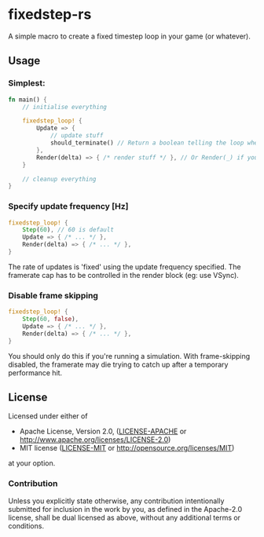 fixedstep-rs
============
A simple macro to create a fixed timestep loop in your game (or whatever).

## Usage

### Simplest:
```rust
fn main() {
    // initialise everything

    fixedstep_loop! {
        Update => {
            // update stuff
            should_terminate() // Return a boolean telling the loop whether to terminate or not.
        },
        Render(delta) => { /* render stuff */ }, // Or Render(_) if you don't need the delta
    }

    // cleanup everything
}
```

### Specify update frequency [Hz]
```rust
fixedstep_loop! {
    Step(60), // 60 is default
    Update => { /* ... */ },
    Render(delta) => { /* ... */ },
}
```
The rate of updates is 'fixed' using the update frequency specified.
The framerate cap has to be controlled in the render block (eg: use VSync).

### Disable frame skipping
```rust
fixedstep_loop! {
    Step(60, false),
    Update => { /* ... */ },
    Render(delta) => { /* ... */ },
}
```
You should only do this if you're running a simulation. With frame-skipping disabled, the framerate may die trying to catch up after a temporary performance hit.

## License

Licensed under either of

 * Apache License, Version 2.0, ([LICENSE-APACHE](LICENSE-APACHE) or http://www.apache.org/licenses/LICENSE-2.0)
 * MIT license ([LICENSE-MIT](LICENSE-MIT) or http://opensource.org/licenses/MIT)

at your option.

### Contribution

Unless you explicitly state otherwise, any contribution intentionally
submitted for inclusion in the work by you, as defined in the Apache-2.0
license, shall be dual licensed as above, without any additional terms or
conditions.

